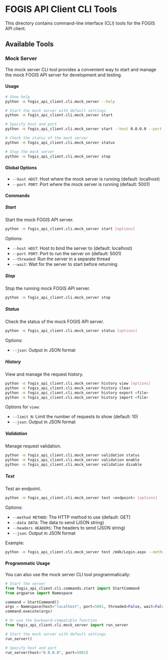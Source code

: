 # FOGIS API Client CLI Tools

This directory contains command-line interface (CLI) tools for the FOGIS API client.

## Available Tools

### Mock Server

The mock server CLI tool provides a convenient way to start and manage the mock FOGIS API server for development and testing.

#### Usage

```bash
# Show help
python -m fogis_api_client.cli.mock_server --help

# Start the mock server with default settings
python -m fogis_api_client.cli.mock_server start

# Specify host and port
python -m fogis_api_client.cli.mock_server start --host 0.0.0.0 --port 5001

# Check the status of the mock server
python -m fogis_api_client.cli.mock_server status

# Stop the mock server
python -m fogis_api_client.cli.mock_server stop
```

#### Global Options

- `--host HOST`: Host where the mock server is running (default: localhost)
- `--port PORT`: Port where the mock server is running (default: 5001)

#### Commands

##### Start

Start the mock FOGIS API server.

```bash
python -m fogis_api_client.cli.mock_server start [options]
```

Options:
- `--host HOST`: Host to bind the server to (default: localhost)
- `--port PORT`: Port to run the server on (default: 5001)
- `--threaded`: Run the server in a separate thread
- `--wait`: Wait for the server to start before returning

##### Stop

Stop the running mock FOGIS API server.

```bash
python -m fogis_api_client.cli.mock_server stop
```

##### Status

Check the status of the mock FOGIS API server.

```bash
python -m fogis_api_client.cli.mock_server status [options]
```

Options:
- `--json`: Output in JSON format

##### History

View and manage the request history.

```bash
python -m fogis_api_client.cli.mock_server history view [options]
python -m fogis_api_client.cli.mock_server history clear
python -m fogis_api_client.cli.mock_server history export <file>
python -m fogis_api_client.cli.mock_server history import <file>
```

Options for `view`:
- `--limit N`: Limit the number of requests to show (default: 10)
- `--json`: Output in JSON format

##### Validation

Manage request validation.

```bash
python -m fogis_api_client.cli.mock_server validation status
python -m fogis_api_client.cli.mock_server validation enable
python -m fogis_api_client.cli.mock_server validation disable
```

##### Test

Test an endpoint.

```bash
python -m fogis_api_client.cli.mock_server test <endpoint> [options]
```

Options:
- `--method METHOD`: The HTTP method to use (default: GET)
- `--data DATA`: The data to send (JSON string)
- `--headers HEADERS`: The headers to send (JSON string)
- `--json`: Output in JSON format

Example:
```bash
python -m fogis_api_client.cli.mock_server test /mdk/Login.aspx --method POST --data '{"ctl00$cphMain$tbUsername": "test_user", "ctl00$cphMain$tbPassword": "test_password"}'
```

#### Programmatic Usage

You can also use the mock server CLI tool programmatically:

```python
# Start the server
from fogis_api_client.cli.commands.start import StartCommand
from argparse import Namespace

command = StartCommand()
args = Namespace(host="localhost", port=5001, threaded=False, wait=False)
command.execute(args)

# Or use the backward-compatible function
from fogis_api_client.cli.mock_server import run_server

# Start the mock server with default settings
run_server()

# Specify host and port
run_server(host="0.0.0.0", port=5001)
```
